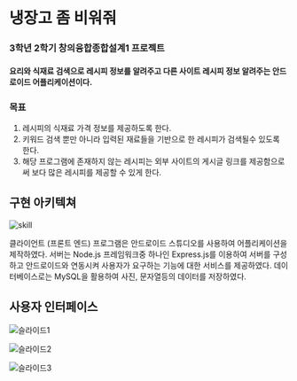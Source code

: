 # 냉장고 좀 비워줘

### 3학년 2학기 창의융합종합설계1 프로젝트

#### 요리와 식재료 검색으로 레시피 정보를 알려주고 다른 사이트 레시피 정보 알려주는 안드로이드 어플리케이션이다.


### 목표
1. 레시피의 식재료 가격 정보를 제공하도록 한다.
2. 키워드 검색 뿐만 아니라 입력된 재료들을 기반으로 한 레시피가 검색될수 있도록 한다.
3. 해당 프로그램에 존재하지 않는 레시피는 외부 사이트의 게시글 링크를 제공함으로써 보다 많은 레시피를 제공할 수 있게 한다.
   
   
   
## 구현 아키텍쳐

![skill](https://user-images.githubusercontent.com/58140426/106448619-5e1a0d80-64c6-11eb-9335-b3663101c7f6.png)

클라이언트 (프론트 엔드) 프로그램은 안드로이드 스튜디오를 사용하여 어플리케이션을 제작하였다.
서버는 Node.js 프레임워크중 하나인 Express.js를 이용하여 서버를 구성하고 안드로이드와 연동시켜 사용자가 요구하는 기능에 대한 서비스를 제공하였다.
데이터베이스로는 MySQL을 활용하여 사진, 문자열등의 데이터를 저장하였다.
 
 
 
 ## 사용자 인터페이스
 
![슬라이드1](https://user-images.githubusercontent.com/58140426/106449741-a2f27400-64c7-11eb-9d0d-0f8c91e1a704.JPG)

![슬라이드2](https://user-images.githubusercontent.com/58140426/106449752-a5ed6480-64c7-11eb-83a7-e150eeb4f1cc.JPG)

![슬라이드3](https://user-images.githubusercontent.com/58140426/106449753-a7b72800-64c7-11eb-8d3c-d9a61dce809c.JPG)

